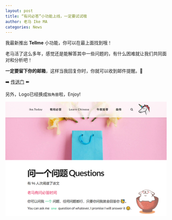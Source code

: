```yaml
---
layout: post
title: “有问必答”小功能上线，一定要试试哦
author: 老马 Ike MA
categories: News
---
```


我最新推出 **Tellme** 小功能，你可以在最上面找到哦！

老马活了这么多年，感觉还是能解答其中一些问题的，有什么困难就让我们共同面对和分析吧！

**一定要留下你的邮箱**，这样当我回复你时，你就可以收到邮件提醒。🤫

➡️ [传送门](/messages/) ⬅️

另外，Logo已经换成``独角兽``啦，Enjoy!

![截图](/assets/img/posts/2020/ask-a-question-to-me.png)